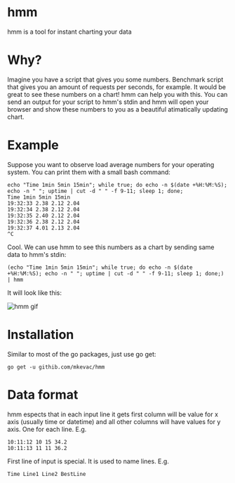 # hmm
hmm is a tool for instant charting your data

# Why?

Imagine you have a script that gives you some numbers. Benchmark script that gives you an amount of requests per seconds, for example. It would be great to see these numbers on a chart! hmm can help you with this. You can send an output for your script to hmm's stdin and hmm will open your browser and show these numbers to you as a beautiful atimatically updating chart.

# Example

Suppose you want to observe load average numbers for your operating system. You can print them with a small bash command:

```
echo "Time 1min 5min 15min"; while true; do echo -n $(date +%H:%M:%S); echo -n " "; uptime | cut -d " " -f 9-11; sleep 1; done;
Time 1min 5min 15min
19:32:33 2.38 2.12 2.04
19:32:34 2.38 2.12 2.04
19:32:35 2.40 2.12 2.04
19:32:36 2.38 2.12 2.04
19:32:37 4.01 2.13 2.04
^C
```

Cool. We can use hmm to see this numbers as a chart by sending same data to hmm's stdin:

```
(echo "Time 1min 5min 15min"; while true; do echo -n $(date +%H:%M:%S); echo -n " "; uptime | cut -d " " -f 9-11; sleep 1; done;) | hmm
```

It will look like this:

![hmm gif](hmm.gif)

# Installation

Similar to most of the go packages, just use go get:

```
go get -u githib.com/mkevac/hmm
```

# Data format

hmm espects that in each input line it gets first column will be value for x axis (usually time or datetime) and all other columns will have values for y axis. One for each line. E.g.
```
10:11:12 10 15 34.2
10:11:13 11 11 36.2
```

First line of input is special. It is used to name lines. E.g.
```
Time Line1 Line2 BestLine
```
